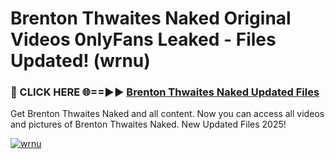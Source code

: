 # Brenton Thwaites Naked Original Videos 0nlyFans Leaked - Files Updated! (wrnu)

<h3>🔴 CLICK HERE 🌐==►► <a href="https://tinyurl.com/yckcrads" rel="nofollow">Brenton Thwaites Naked Updated Files</a></h3>

Get Brenton Thwaites Naked and all content. Now you can access all videos and pictures of Brenton Thwaites Naked. New Updated Files 2025!

[![wrnu](https://i.imgur.com/hpKpOFt.gif)](https://tinyurl.com/yckcrads)
